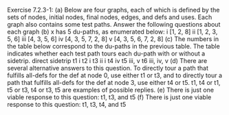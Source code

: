 Exercise 7.2.3-1: 
    (a)
        Below are four graphs, each of which is defined by the sets of nodes, initial nodes, final nodes, edges, and defs and uses. 
        Each graph also contains some test paths. Answer the following questions about each graph 
    (b) 
        x has 5 du-paths, as enumerated below: i [1, 2, 8] ii [1, 2, 3, 5, 6] iii [4, 3, 5, 6] iv [4, 3, 5, 7, 2, 8] v [4, 3, 5, 6, 7, 2, 8] 
    (c) 
        The numbers in the table below correspond to the du-paths in the previous table. The table indicates whether each test path tours each du-path with or without a sidetrip. direct sidetrip t1 i t2 i t3 ii i t4 iv t5 iii, v t6 iii, iv, v (d) There are several alternative answers to this question. To directly tour a path that fulfills all-defs for the def at node 0, use either t1 or t3, and to directly tour a path that fulfills all-defs for the def at node 3, use either t4 or t5. t1, t4 or t1, t5 or t3, t4 or t3, t5 are examples of possible replies. 
    (e) 
        There is just one viable response to this question: t1, t3, and t5 
    (f) 
        There is just one viable response to this question: t1, t3, t4, and t5